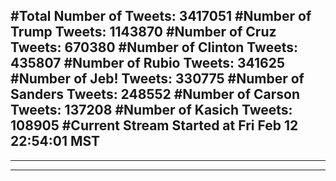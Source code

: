 #Total Number of Tweets: 3417051 
#Number of Trump Tweets: 1143870
#Number of Cruz Tweets: 670380
#Number of Clinton Tweets: 435807
#Number of Rubio Tweets: 341625
#Number of Jeb! Tweets: 330775
#Number of Sanders Tweets: 248552
#Number of Carson Tweets: 137208
#Number of Kasich Tweets: 108905
#Current Stream Started at Fri Feb 12 22:54:01 MST
---
---
---

